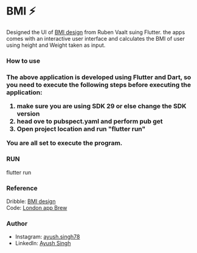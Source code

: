 # BMI  ⚡
<p>Designed the UI of <a href="https://dribbble.com/shots/4585382-Simple-BMI-Calculator">BMI design</a> from Ruben Vaalt suing Flutter. the apps comes with an interactive user interface and calculates the BMI of user using height and Weight taken as input.</p>

<h3>How to use<h3>
<p>The above application is developed using Flutter and Dart, so you need to execute the following steps before executing the application:
  <ol>
    <li>make sure you are using SDK 29 or else change the SDK version</li>
    <li>head ove to pubspect.yaml and perform pub get</li>
    <li>Open project location and run "flutter run"</li>
  </ol>
  You are all set to execute the program.</p>

<h3>RUN</h3>
<p>flutter run</p>

<h3>Reference</h3>
<p>
  Dribble: <a href="https://dribbble.com/shots/4585382-Simple-BMI-Calculator">BMI design</a><br>
  Code: <a href="https://github.com/londonappbrewery/bmi-calculator-flutter">London app Brew</a>
</p>

<h3>Author</h3>
 <p><ul><li>Instagram: <a href="https://www.instagram.com/ayush.singh78/">ayush.singh78</a></li>
<li>LinkedIn: <a href="https://www.linkedin.com/in/ayush-singh-9b77641b4/">Ayush Singh</a></li></ul></p>
  
  

